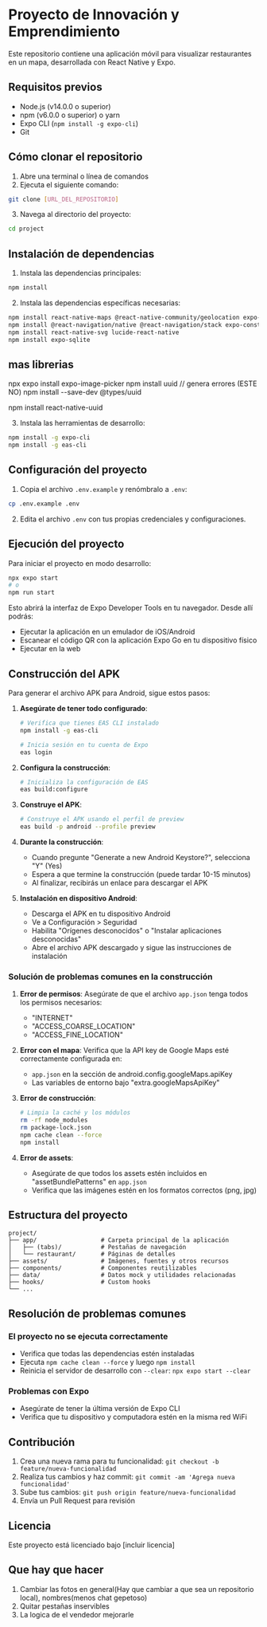 # Proyecto de Innovación y Emprendimiento

Este repositorio contiene una aplicación móvil para visualizar restaurantes en un mapa, desarrollada con React Native y Expo.

## Requisitos previos

- Node.js (v14.0.0 o superior)
- npm (v6.0.0 o superior) o yarn
- Expo CLI (`npm install -g expo-cli`)
- Git

## Cómo clonar el repositorio

1. Abre una terminal o línea de comandos
2. Ejecuta el siguiente comando:

```bash
git clone [URL_DEL_REPOSITORIO]
```

3. Navega al directorio del proyecto:

```bash
cd project
```

## Instalación de dependencias

1. Instala las dependencias principales:

```bash
npm install
```

2. Instala las dependencias específicas necesarias:

```bash
npm install react-native-maps @react-native-community/geolocation expo-location (este no)
npm install @react-navigation/native @react-navigation/stack expo-constants
npm install react-native-svg lucide-react-native
npm install expo-sqlite 
```

## mas librerias 
npx expo install expo-image-picker
npm install uuid // genera errores (ESTE NO)
npm install --save-dev @types/uuid

npm install react-native-uuid

3. Instala las herramientas de desarrollo:

```bash
npm install -g expo-cli
npm install -g eas-cli
```

## Configuración del proyecto

1. Copia el archivo `.env.example` y renómbralo a `.env`:

```bash
cp .env.example .env
```

2. Edita el archivo `.env` con tus propias credenciales y configuraciones.

## Ejecución del proyecto

Para iniciar el proyecto en modo desarrollo:

```bash
npx expo start
# o
npm run start
```

Esto abrirá la interfaz de Expo Developer Tools en tu navegador. Desde allí podrás:
- Ejecutar la aplicación en un emulador de iOS/Android
- Escanear el código QR con la aplicación Expo Go en tu dispositivo físico
- Ejecutar en la web

## Construcción del APK

Para generar el archivo APK para Android, sigue estos pasos:

1. **Asegúrate de tener todo configurado**:
   ```bash
   # Verifica que tienes EAS CLI instalado
   npm install -g eas-cli

   # Inicia sesión en tu cuenta de Expo
   eas login
   ```

2. **Configura la construcción**:
   ```bash
   # Inicializa la configuración de EAS
   eas build:configure
   ```

3. **Construye el APK**:
   ```bash
   # Construye el APK usando el perfil de preview
   eas build -p android --profile preview
   ```

4. **Durante la construcción**:
   - Cuando pregunte "Generate a new Android Keystore?", selecciona "Y" (Yes)
   - Espera a que termine la construcción (puede tardar 10-15 minutos)
   - Al finalizar, recibirás un enlace para descargar el APK

5. **Instalación en dispositivo Android**:
   - Descarga el APK en tu dispositivo Android
   - Ve a Configuración > Seguridad
   - Habilita "Orígenes desconocidos" o "Instalar aplicaciones desconocidas"
   - Abre el archivo APK descargado y sigue las instrucciones de instalación

### Solución de problemas comunes en la construcción

1. **Error de permisos**: Asegúrate de que el archivo `app.json` tenga todos los permisos necesarios:
   - "INTERNET"
   - "ACCESS_COARSE_LOCATION"
   - "ACCESS_FINE_LOCATION"

2. **Error con el mapa**: Verifica que la API key de Google Maps esté correctamente configurada en:
   - `app.json` en la sección de android.config.googleMaps.apiKey
   - Las variables de entorno bajo "extra.googleMapsApiKey"

3. **Error de construcción**:
   ```bash
   # Limpia la caché y los módulos
   rm -rf node_modules
   rm package-lock.json
   npm cache clean --force
   npm install
   ```

4. **Error de assets**:
   - Asegúrate de que todos los assets estén incluidos en "assetBundlePatterns" en `app.json`
   - Verifica que las imágenes estén en los formatos correctos (png, jpg)

## Estructura del proyecto

```
project/
├── app/                  # Carpeta principal de la aplicación
│   ├── (tabs)/           # Pestañas de navegación
│   └── restaurant/       # Páginas de detalles
├── assets/               # Imágenes, fuentes y otros recursos
├── components/           # Componentes reutilizables
├── data/                 # Datos mock y utilidades relacionadas
├── hooks/                # Custom hooks
└── ...
```

## Resolución de problemas comunes

### El proyecto no se ejecuta correctamente
- Verifica que todas las dependencias estén instaladas
- Ejecuta `npm cache clean --force` y luego `npm install`
- Reinicia el servidor de desarrollo con `--clear`: `npx expo start --clear`

### Problemas con Expo
- Asegúrate de tener la última versión de Expo CLI
- Verifica que tu dispositivo y computadora estén en la misma red WiFi

## Contribución

1. Crea una nueva rama para tu funcionalidad: `git checkout -b feature/nueva-funcionalidad`
2. Realiza tus cambios y haz commit: `git commit -am 'Agrega nueva funcionalidad'`
3. Sube tus cambios: `git push origin feature/nueva-funcionalidad`
4. Envía un Pull Request para revisión

## Licencia

Este proyecto está licenciado bajo [incluir licencia]
## Que hay que hacer

1. Cambiar las fotos en general(Hay que cambiar a que sea un repositorio local), nombres(menos chat gepetoso)
2. Quitar pestañas inservibles
3. La logica de el vendedor mejorarle
